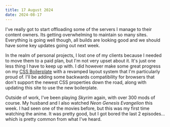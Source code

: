 ```yaml
---
title: 17 August 2024
date: 2024-08-17
---
```


I've really got to start offloading some of the servers I manage to their content owners. Its getting overwhelming to maintain so many sites. Everything is going well though, all builds are looking good and we should have some key updates going out next week.

In the realm of personal projects, I lost one of my clients because I needed to move them to a paid plan, but I'm not very upset about it. It's just one less thing I have to keep up with. I did however make some great progress on my [CSS Boilerplate](https://github.com/MattMcAdams/CSS-Boilerplate) with a revamped layout system that I'm particularly proud of. I'll be adding some backwards compatibility for browsers that don't support the newest CSS properties down the road, along with updating this site to use the new boilerplate.

Outside of work, I've been playing *Skyrim* again, with over 300 mods of course. My husband and I also watched *Neon Genesis Evangelion* this week. I had seen one of the movies before, but this was my first time watching the anime. It was pretty good, but I got bored the last 2 episodes... which is pretty common from what I've heard.
